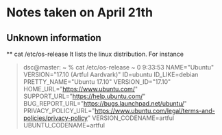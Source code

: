 # Notes taken on April 21th

## Unknown information

** cat /etc/os-release
It lists the linux distribution. For instance

>
> dsc@master: ~ % cat /etc/os-release                                 ~ 0 9:33:53
> NAME="Ubuntu"
> VERSION="17.10 (Artful Aardvark)"
 ID=ubuntu
ID_LIKE=debian
PRETTY_NAME="Ubuntu 17.10"
VERSION_ID="17.10"
HOME_URL="https://www.ubuntu.com/"
SUPPORT_URL="https://help.ubuntu.com/"
BUG_REPORT_URL="https://bugs.launchpad.net/ubuntu/"
PRIVACY_POLICY_URL="https://www.ubuntu.com/legal/terms-and-policies/privacy-policy"
VERSION_CODENAME=artful
UBUNTU_CODENAME=artful
